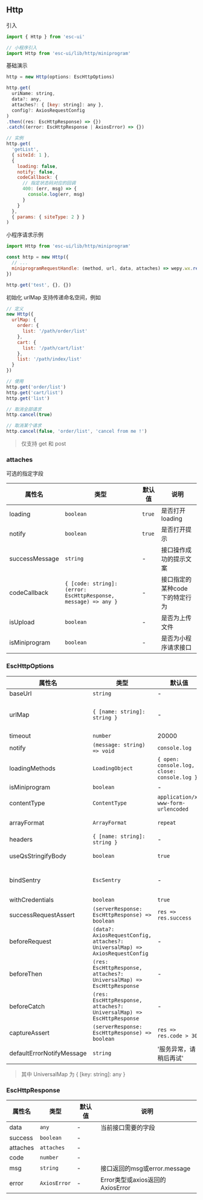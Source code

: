 ## Http

引入

```js
import { Http } from 'esc-ui'

// 小程序引入
import Http from 'esc-ui/lib/http/miniprogram'
```

基础演示

```js
http = new Http(options: EscHttpOptions)

http.get(
  uriName: string, 
  data?: any, 
  attaches?: { [key: string]: any },
  config?: AxiosRequestConfig
)
.then((res: EscHttpResponse) => {})
.catch((error: EscHttpResponse | AxiosError) => {})

// 实例
http.get(
  'getList', 
  { siteId: 1 }, 
  { 
    loading: false, 
    notify: false,
    codeCallback: {
      // 指定状态码对应的回调
      400: (err, msg) => {
        console.log(err, msg)
      }
    }
  }, 
  { params: { siteType: 2 } }
)
```

小程序请求示例

```js
import Http from 'esc-ui/lib/http/miniprogram'

const http = new Http({
  // ...
  miniprogramRequestHandle: (method, url, data, attaches) => wepy.wx.request(url, data, method),
})

http.get('test', {}, {})
```

初始化 urlMap 支持传递命名空间，例如

```js
// 定义
new Http({
  urlMap: {
    order: {
      list: '/path/order/list'
    },
    cart: {
      list: '/path/cart/list'
    },
    list: '/path/index/list' 
  }
})

// 使用
http.get('order/list')
http.get('cart/list')
http.get('list')

// 取消全部请求
http.cancel(true)

// 取消某个请求
http.cancel(false, 'order/list', 'cancel from me !')
```

> 仅支持 get 和 post

### attaches

可选的指定字段

属性名|类型|默认值|说明
---|-----|----|----
loading|`boolean`|`true`| 是否打开loading
notify|`boolean`|`true`| 是否打开提示
successMessage|`string`|-|接口操作成功的提示文案
codeCallback|`{ [code: string]: (error: EscHttpResponse, message) => any }`|-|接口指定的某种code下的特定行为
isUpload|`boolean`|-|是否为上传文件
isMiniprogram|`boolean`|-|是否为小程序请求接口

### EscHttpOptions

属性名|类型|默认值|说明
---|-----|----|----
baseUrl|`string`|-|axios baseURL
urlMap|`{ [name: string]: string }`|-|必传的接口map，例如：`{ getList: '/purchase/cart/list' }`
timeout|`number`|20000|-
notify|`(message: string) => void`|`console.log`|类似 toast 的提示函数
loadingMethods|`LoadingObject`|`{ open: console.log, close: console.log }`|请求loading的开关函数对象
isMiniprogram|`boolean`|-|是否为小程序请求接口
contentType|`ContentType`|`application/x-www-form-urlencoded`|request 文本类型
arrayFormat|`ArrayFormat`|`repeat`|可选 `repeat` `indices` `brackets` `comma`
headers|`{ [name: string]: string }`|-|-
useQsStringifyBody|`boolean`|`true`|使用 qs stringify post body
bindSentry|`EscSentry`|-|将 sentry 绑定使用，会捕获 http 非 200 的错误
withCredentials|`boolean`|`true`|-
successRequestAssert|`(serverResponse: EscHttpResponse) => boolean`|`res => res.success`|如何认为接口返回了正常结果 
beforeRequest|`(data?: AxiosRequestConfig, attaches?: UniversalMap) => AxiosRequestConfig`|-|-
beforeThen|`(res: EscHttpResponse, attaches?: UniversalMap) => EscHttpResponse`|-|-
beforeCatch|`(res: EscHttpResponse, attaches?: UniversalMap) => EscHttpResponse`|-|-
captureAssert|`(serverResponse: EscHttpResponse) => boolean`|`res => res.code > 300`|当后端返回的 code > 300 时才捕获错误
defaultErrorNotifyMessage|`string`|'服务异常，请稍后再试'|默认的错误提示文案

> 其中 UniversalMap 为 { [key: string]: any }

### EscHttpResponse

属性名|类型|默认值|说明
---|-----|----|----
data|`any`|-|当前接口需要的字段
success|`boolean`|-|
attaches|`attaches`|-|
code|`number`|-|
msg|`string`|-|接口返回的msg或error.message
error|`AxiosError`|-|Error类型或axios返回的AxiosError


